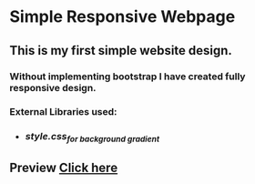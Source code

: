 # Simple Responsive Webpage
<h2>This is my first simple website design.</h2>
<h3>Without implementing bootstrap I have created fully responsive design.<h3>
<p> External Libraries used:
<ul>
  <li><h5>style.css<sub>for background gradient</h5></li>
</ul>
<h2>Preview <a href="https://github.com/kousic17/HTML-and-CSS"> Click here</a></h2>
